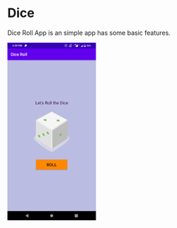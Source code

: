 # Dice
Dice Roll App is an simple app has some basic features.

<img src="images/Dice.png" width=200 height=400>
